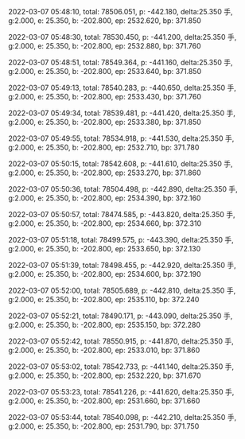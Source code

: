 2022-03-07 05:48:10, total: 78506.051, p: -442.180, delta:25.350 手, g:2.000, e: 25.350, b: -202.800, ep: 2532.620, bp: 371.850

2022-03-07 05:48:30, total: 78530.450, p: -441.200, delta:25.350 手, g:2.000, e: 25.350, b: -202.800, ep: 2532.880, bp: 371.760

2022-03-07 05:48:51, total: 78549.364, p: -441.160, delta:25.350 手, g:2.000, e: 25.350, b: -202.800, ep: 2533.640, bp: 371.850

2022-03-07 05:49:13, total: 78540.283, p: -440.650, delta:25.350 手, g:2.000, e: 25.350, b: -202.800, ep: 2533.430, bp: 371.760

2022-03-07 05:49:34, total: 78539.481, p: -441.420, delta:25.350 手, g:2.000, e: 25.350, b: -202.800, ep: 2533.380, bp: 371.850

2022-03-07 05:49:55, total: 78534.918, p: -441.530, delta:25.350 手, g:2.000, e: 25.350, b: -202.800, ep: 2532.710, bp: 371.780

2022-03-07 05:50:15, total: 78542.608, p: -441.610, delta:25.350 手, g:2.000, e: 25.350, b: -202.800, ep: 2533.270, bp: 371.860

2022-03-07 05:50:36, total: 78504.498, p: -442.890, delta:25.350 手, g:2.000, e: 25.350, b: -202.800, ep: 2534.390, bp: 372.160

2022-03-07 05:50:57, total: 78474.585, p: -443.820, delta:25.350 手, g:2.000, e: 25.350, b: -202.800, ep: 2534.660, bp: 372.310

2022-03-07 05:51:18, total: 78499.575, p: -443.390, delta:25.350 手, g:2.000, e: 25.350, b: -202.800, ep: 2533.650, bp: 372.130

2022-03-07 05:51:39, total: 78498.455, p: -442.920, delta:25.350 手, g:2.000, e: 25.350, b: -202.800, ep: 2534.600, bp: 372.190

2022-03-07 05:52:00, total: 78505.689, p: -442.810, delta:25.350 手, g:2.000, e: 25.350, b: -202.800, ep: 2535.110, bp: 372.240

2022-03-07 05:52:21, total: 78490.171, p: -443.090, delta:25.350 手, g:2.000, e: 25.350, b: -202.800, ep: 2535.150, bp: 372.280

2022-03-07 05:52:42, total: 78550.915, p: -441.870, delta:25.350 手, g:2.000, e: 25.350, b: -202.800, ep: 2533.010, bp: 371.860

2022-03-07 05:53:02, total: 78542.733, p: -441.140, delta:25.350 手, g:2.000, e: 25.350, b: -202.800, ep: 2532.220, bp: 371.670

2022-03-07 05:53:23, total: 78541.226, p: -441.620, delta:25.350 手, g:2.000, e: 25.350, b: -202.800, ep: 2531.660, bp: 371.660

2022-03-07 05:53:44, total: 78540.098, p: -442.210, delta:25.350 手, g:2.000, e: 25.350, b: -202.800, ep: 2531.790, bp: 371.750